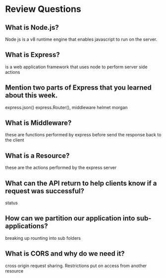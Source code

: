 # Review Questions

## What is Node.js?

Node js is a v8 runtime engine that enables javascript to run on the server.

## What is Express?

is a web application framework that uses node to perform server side actions

## Mention two parts of Express that you learned about this week.

express.json()
express.Router(),
middleware
helmet
morgan

## What is Middleware?

these are functions performed by express before send the response back to the client

## What is a Resource?

these are the actions performed by the express server

## What can the API return to help clients know if a request was successful?

status

## How can we partition our application into sub-applications?

breaking up rounting into sub folders

## What is CORS and why do we need it?

cross origin request sharing. Restrictions put on access from another resource
